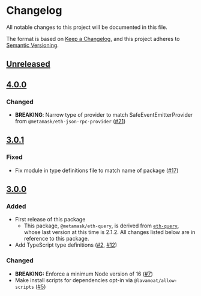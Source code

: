 # Changelog
All notable changes to this project will be documented in this file.

The format is based on [Keep a Changelog](https://keepachangelog.com/en/1.0.0/),
and this project adheres to [Semantic Versioning](https://semver.org/spec/v2.0.0.html).

## [Unreleased]

## [4.0.0]
### Changed
- **BREAKING**: Narrow type of provider to match SafeEventEmitterProvider from `@metamask/eth-json-rpc-provider` ([#21](https://github.com/MetaMask/eth-query/pull/21))

## [3.0.1]
### Fixed
- Fix module in type definitions file to match name of package ([#17](https://github.com/MetaMask/eth-query/pull/17))

## [3.0.0]
### Added
- First release of this package
  - This package, `@metamask/eth-query`, is derived from [`eth-query`](https://github.com/ethereumjs/eth-query), whose last version at this time is 2.1.2. All changes listed below are in reference to this package.
- Add TypeScript type definitions ([#2](https://github.com/MetaMask/eth-query/pull/2), [#12](https://github.com/MetaMask/eth-query/pull/12))

### Changed
- **BREAKING:** Enforce a minimum Node version of 16 ([#7](https://github.com/MetaMask/eth-query/pull/7))
- Make install scripts for dependencies opt-in via `@lavamoat/allow-scripts` ([#5](https://github.com/MetaMask/eth-query/pull/5))

[Unreleased]: https://github.com/MetaMask/eth-query/compare/v4.0.0...HEAD
[4.0.0]: https://github.com/MetaMask/eth-query/compare/v3.0.1...v4.0.0
[3.0.1]: https://github.com/MetaMask/eth-query/compare/v3.0.0...v3.0.1
[3.0.0]: https://github.com/MetaMask/eth-query/releases/tag/v3.0.0
